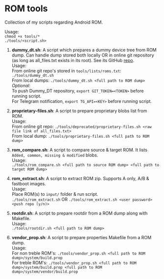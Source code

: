
# ROM tools
Collection of my scripts regarding Android ROM.  
  
Usage:  
`chmod +x tools/*`  
`./tools/<script.sh>`
  
1. **dummy_dt.sh**: A script which prepares a dummy device tree from ROM dump. Can handle dump stored both locally OR in online git repository (as long as all_files.txt exists in its root). See its GitHub [repo](https://github.com/ShivamKumarJha/Dummy_DT/).  
Usage:  
From online git repo's stored in `tools/lists/roms.txt`: `./tools/dummy_dt.sh`  
From local dumps: `./tools/dummy_dt.sh <full path to ROM dump>`  
*Optional*:  
To push Dummy_DT repository, `export GIT_TOKEN=<TOKEN>` before running script.  
For Telegram notification, `export TG_API=<KEY>` before running script.

2. **proprietary-files.sh**: A script to prepare proprietary blobs list from ROM.  
Usage:  
From online git repo: `./tools/deprecated/proprietary-files.sh <raw file link of all_files.txt>`  
From local dump: `./tools/proprietary-files.sh <full path to ROM dump>`

3. **rom_compare.sh**: A script to compare source & target ROM. It lists `Added, common, missing & modified` blobs.  
Usage:  
`./tools/rom_compare.sh <full path to source ROM dump> <full path to target ROM dump>`

4. **rom_extract.sh**: A script to extract ROM zip. Supports A only, A/B & fastboot images.  
Usage:  
Place ROM(s) to `input/` folder & run script.  
`./tools/rom_extract.sh` OR `./tools/rom_extract.sh <user password> <push repo (y/n)>`  

5. **rootdir.sh**: A script to prepare rootdir from a ROM dump along with Makefile.  
Usage:  
`./tools/rootdir.sh <full path to ROM dump>`

6. **vendor_prop.sh**: A script to prepare properties Makefile from a ROM dump.  
Usage:  
For non treble ROM's: `./tools/vendor_prop.sh <full path to ROM dump>/system/build.prop`  
For treble ROM's: `./tools/vendor_prop.sh <full path to ROM dump>/system/build.prop <full path to ROM dump>/system/vendor/build.prop`
